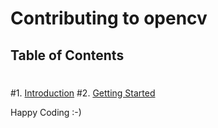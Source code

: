 # Contributing to opencv
 ## Table of Contents
 #
 #1. [Introduction](#introduction)
 #2. [Getting Started](#getting-started)

Happy Coding :-)

